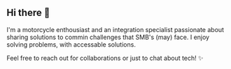 ## Hi there 👋

I'm a motorcycle enthousiast and an integration specialist passionate about sharing solutions to commin challenges that SMB's (may) face. I enjoy solving problems, with accessable solutions. 

Feel free to reach out for collaborations or just to chat about tech! ✨
